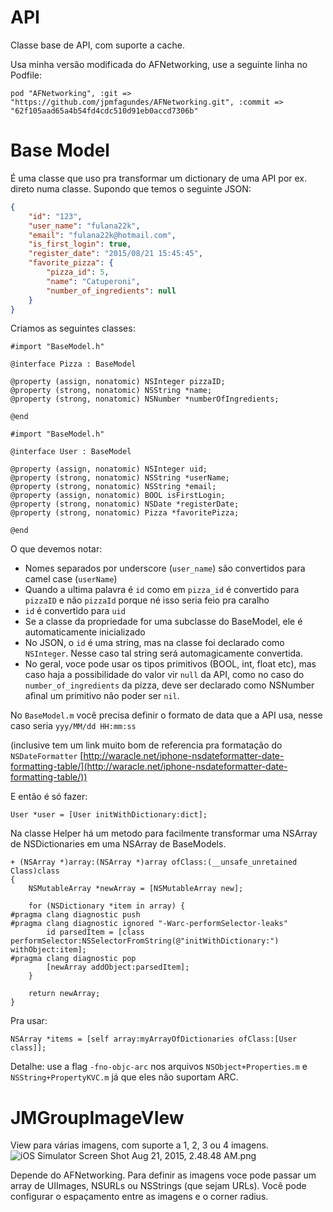 # **API** #

Classe base de API, com suporte a cache.

Usa minha versão modificada do AFNetworking, use a seguinte linha no Podfile:

```
pod "AFNetworking", :git => "https://github.com/jpmfagundes/AFNetworking.git", :commit => "62f105aad65a4b54fd4cdc510d91eb0accd7306b"
```

# **Base Model** #

É uma classe que uso pra transformar um dictionary de uma API por ex. direto numa classe.
Supondo que temos o seguinte JSON:
```json
{
    "id": "123",
    "user_name": "fulana22k",
    "email": "fulana22k@hotmail.com",
    "is_first_login": true,
    "register_date": "2015/08/21 15:45:45",
    "favorite_pizza": {
        "pizza_id": 5,
        "name": "Catuperoni",
        "number_of_ingredients": null
    }
}
```

Criamos as seguintes classes:
```objc
#import "BaseModel.h"

@interface Pizza : BaseModel

@property (assign, nonatomic) NSInteger pizzaID;
@property (strong, nonatomic) NSString *name;
@property (strong, nonatomic) NSNumber *numberOfIngredients;

@end
```

```objc
#import "BaseModel.h"

@interface User : BaseModel

@property (assign, nonatomic) NSInteger uid;
@property (strong, nonatomic) NSString *userName;
@property (strong, nonatomic) NSString *email;
@property (assign, nonatomic) BOOL isFirstLogin;
@property (strong, nonatomic) NSDate *registerDate;
@property (strong, nonatomic) Pizza *favoritePizza;

@end
```

O que devemos notar:

* Nomes separados por underscore (``user_name``) são convertidos para camel case (``userName``)
* Quando a ultima palavra é ``id`` como em ``pizza_id`` é convertido para ``pizzaID`` e não ``pizzaId`` porque né isso seria feio pra caralho
* ``id`` é convertido para ``uid``
* Se a classe da propriedade for uma subclasse do BaseModel, ele é automaticamente inicializado
* No JSON, o ``id`` é uma string, mas na classe foi declarado como ``NSInteger``. Nesse caso tal string será automagicamente convertida.
* No geral, voce pode usar os tipos primitivos (BOOL, int, float etc), mas caso haja a possibilidade do valor vir ``null`` da API, como no caso do ``number_of_ingredients`` da pizza, deve ser declarado como NSNumber afinal um primitivo não poder ser ``nil``.

No ```BaseModel.m``` você precisa definir o formato de data que a API usa, nesse caso seria ```yyy/MM/dd HH:mm:ss```

(inclusive tem um link muito bom de referencia pra formatação do ```NSDateFormatter``` [http://waracle.net/iphone-nsdateformatter-date-formatting-table/](http://waracle.net/iphone-nsdateformatter-date-formatting-table/))

E então é só fazer:
```objc
User *user = [User initWithDictionary:dict];
```



Na classe Helper há um metodo para facilmente transformar uma NSArray de NSDictionaries em uma NSArray de BaseModels.

```objc
+ (NSArray *)array:(NSArray *)array ofClass:(__unsafe_unretained Class)class
{
    NSMutableArray *newArray = [NSMutableArray new];
    
    for (NSDictionary *item in array) {
#pragma clang diagnostic push
#pragma clang diagnostic ignored "-Warc-performSelector-leaks"
        id parsedItem = [class performSelector:NSSelectorFromString(@"initWithDictionary:") withObject:item];
#pragma clang diagnostic pop
        [newArray addObject:parsedItem];
    }
    
    return newArray;
}
```
Pra usar:
```objc
NSArray *items = [self array:myArrayOfDictionaries ofClass:[User class]];
```

Detalhe: use a flag ```-fno-objc-arc``` nos arquivos ```NSObject+Properties.m``` e ```NSString+PropertyKVC.m``` já que eles não suportam ARC.


# **JMGroupImageVIew** #

View para várias imagens, com suporte a 1, 2, 3 ou 4 imagens.
![iOS Simulator Screen Shot Aug 21, 2015, 2.48.48 AM.png](http://i.imgur.com/3Buddmt.png)

Depende do AFNetworking.
Para definir as imagens voce pode passar um array de UIImages, NSURLs ou NSStrings (que sejam URLs). Você pode configurar o espaçamento entre as imagens e o corner radius.
